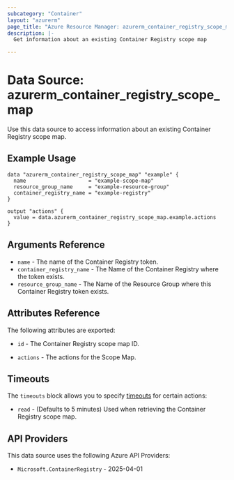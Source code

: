 ```yaml
---
subcategory: "Container"
layout: "azurerm"
page_title: "Azure Resource Manager: azurerm_container_registry_scope_map"
description: |-
  Get information about an existing Container Registry scope map

---
```


# Data Source: azurerm_container_registry_scope_map

Use this data source to access information about an existing Container Registry scope map.

## Example Usage

```hcl
data "azurerm_container_registry_scope_map" "example" {
  name                    = "example-scope-map"
  resource_group_name     = "example-resource-group"
  container_registry_name = "example-registry"
}

output "actions" {
  value = data.azurerm_container_registry_scope_map.example.actions
}
```

## Arguments Reference

* `name` - The name of the Container Registry token.
* `container_registry_name` - The Name of the Container Registry where the token exists.
* `resource_group_name` - The Name of the Resource Group where this Container Registry token exists.

## Attributes Reference

The following attributes are exported:

* `id` - The Container Registry scope map ID.

* `actions` - The actions for the Scope Map.

## Timeouts

The `timeouts` block allows you to specify [timeouts](https://developer.hashicorp.com/terraform/language/resources/configure#define-operation-timeouts) for certain actions:

* `read` - (Defaults to 5 minutes) Used when retrieving the Container Registry scope map.

## API Providers
<!-- This section is generated, changes will be overwritten -->
This data source uses the following Azure API Providers:

* `Microsoft.ContainerRegistry` - 2025-04-01
